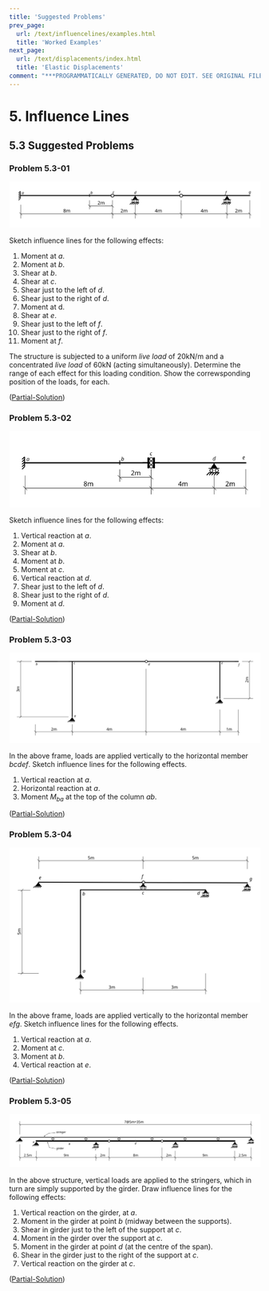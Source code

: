 ```yaml
---
title: 'Suggested Problems'
prev_page:
  url: /text/influencelines/examples.html
  title: 'Worked Examples'
next_page:
  url: /text/displacements/index.html
  title: 'Elastic Displacements'
comment: "***PROGRAMMATICALLY GENERATED, DO NOT EDIT. SEE ORIGINAL FILES IN /content***"
---
```

# 5. Influence Lines

## 5.3 Suggested Problems

### Problem 5.3-01

![Figure](../../images/influencelines/suggested-problems/problem-01-beam.svg)

Sketch influence lines for the following effects:

1. Moment at $a$.
1. Moment at $b$.
1. Shear at $b$.
1. Shear at $c$.
1. Shear just to the left of $d$.
1. Shear just to the right of $d$.
1. Moment at d.
1. Shear at $e$.
1. Shear just to the left of $f$.
1. Shear just to the right of $f$.
1. Moment at $f$.

The structure is subjected to a uniform _live load_ of 20kN/m
and a concentrated _live load_ of 60kN (acting simultaneously).
Determine the range of each effect for this loading condition.
Show the correwsponding position of the loads, for each.

([Partial-Solution](../../images/influencelines/suggested-problems/problem-01-beam-ans-1.svg))

### Problem 5.3-02

![Figure](../../images/influencelines/suggested-problems/problem-02-beam.svg)

Sketch influence lines for the following effects:

1. Vertical reaction at $a$.
1. Moment at $a$.
1. Shear at $b$.
1. Moment at $b$.
1. Moment at $c$.
1. Vertical reaction at $d$.
1. Shear just to the left of $d$.
1. Shear just to the right of $d$.
1. Moment at $d$.

([Partial-Solution](../../images/influencelines/suggested-problems/problem-02-beam-ans-1.svg))


### Problem 5.3-03

![Figure](../../images/influencelines/suggested-problems/problem-03-frame.svg)

In the above frame, loads are applied vertically to the horizontal member $bcdef$.
Sketch influence lines for the following effects.

1. Vertical reaction at $a$.
1. Horizontal reaction at $a$.
1. Moment $M_{ba}$ at the top of the column $ab$.

([Partial-Solution](../../images/influencelines/suggested-problems/problem-03-frame-ans-1.svg))

### Problem 5.3-04

![Figure](../../images/influencelines/suggested-problems/problem-04-frame.svg)

In the above frame, loads are applied vertically to the horizontal member $efg$.
Sketch influence lines for the following effects.

1. Vertical reaction at $a$.
1. Moment at $c$.
1. Moment at $b$.
1. Vertical reaction at $e$.

([Partial-Solution](../../images/influencelines/suggested-problems/problem-04-frame-ans-1.svg))

### Problem 5.3-05

![Figure](../../images/influencelines/suggested-problems/problem-05-stringers.svg)

In the above structure, vertical loads are applied to the stringers, which in turn are simply
supported by the girder.  Draw influence lines for the following effects:

1. Vertical reaction on the girder, at $a$.
1. Moment in the girder at point $b$ (midway between the supports).
1. Shear in girder just to the left of the support at $c$.
1. Moment in the girder over the support at $c$.
1. Moment in the girder at point $d$ (at the centre of the span).
1. Shear in the girder just to the right of the support at $c$.
1. Vertical reaction on the girder at $c$.


([Partial-Solution](../../images/influencelines/suggested-problems/problem-05-stringers-ans-1.svg))
